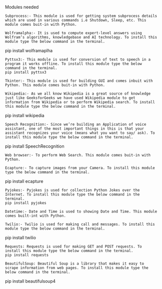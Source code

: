 Modules needed

 

    Subprocess:- This module is used for getting system subprocess details which are used in various commands i.e Shutdown, Sleep, etc. This module comes buit-in with Python. 
     
    Wolframalpha:- It is used to compute expert-level answers using Wolfram’s algorithms, knowledgebase and AI technology. To install this module type the below command in the terminal.
     

pip install wolframaplha

     
    Pyttsx3:- This module is used for conversion of text to speech in a program it works offline. To install this module type the below command in the terminal.
    pip install pyttsx3
     
    Tkinter:- This module is used for building GUI and comes inbuit with Python. This module comes buit-in with Python. 
     
    Wikipedia:- As we all know Wikipedia is a great source of knowledge just like GeeksforGeeks we have used Wikipedia module to get information from Wikipedia or to perform Wikipedia search. To install this module type the below command in the terminal.
     

pip install wikipedia

     
    Speech Recognition:- Since we’re building an Application of voice assistant, one of the most important things in this is that your assistant recognizes your voice (means what you want to say/ ask). To install this module type the below command in the terminal.
     

pip install SpeechRecognition

     
    Web browser:- To perform Web Search. This module comes buit-in with Python. 
     
    Ecapture:- To capture images from your Camera. To install this module type the below command in the terminal.
     

pip install ecapture

     
    Pyjokes:- Pyjokes is used for collection Python Jokes over the Internet. To install this module type the below command in the terminal.
    pip install pyjokes
     
    Datetime:- Date and Time is used to showing Date and Time. This module comes built-int with Python. 
     
    Twilio:- Twilio is used for making call and messages. To install this module type the below command in the terminal.
     

pip install twilio

     
    Requests: Requests is used for making GET and POST requests. To install this module type the below command in the terminal.
    pip install requests 
     
    BeautifulSoup: Beautiful Soup is a library that makes it easy to scrape information from web pages. To install this module type the below command in the terminal.
     

pip install beautifulsoup4

     
